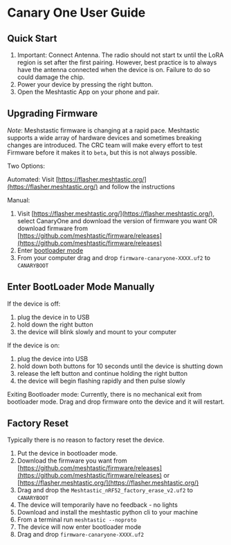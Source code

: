 # Canary One User Guide

## Quick Start
1. Important: Connect Antenna.  The radio should not start tx until the LoRA region is set after the first pairing.  However, best practice is to always have the antenna connected when the device is on.  Failure to do so could damage the chip. 
2. Power your device by pressing the right button.
3. Open the Meshtastic App on your phone and pair.

## Upgrading Firmware
*Note*: Meshstastic firmware is changing at a rapid pace.  Meshtastic supports a wide array of hardware devices and sometimes breaking changes are introduced.  The CRC team will make every effort to test Firmware before it makes it to `beta`, but this is not always possible.

Two Options:

Automated: Visit [https://flasher.meshtastic.org/](https://flasher.meshtastic.org/) and follow the instructions

Manual:
1. Visit [https://flasher.meshtastic.org/](https://flasher.meshtastic.org/), select CanaryOne and download the version of firmware you want OR download firmware from [https://github.com/meshtastic/firmware/releases](https://github.com/meshtastic/firmware/releases)
1. Enter [bootloader mode](#enter-bootloader-mode-manually)
1. From your computer drag and drop `firmware-canaryone-XXXX.uf2` to `CANARYBOOT`

## Enter BootLoader Mode Manually
If the device is off:
1. plug the device in to USB
2. hold down the right button
3. the device will blink slowly and mount to your computer

If the device is on:
1. plug the device into USB
1. hold down both buttons for 10 seconds until the device is shutting down
1. release the left button and continue holding the right button
1. the device will begin flashing rapidly and then pulse slowly

Exiting Bootloader mode:
Currently, there is no mechanical exit from bootloader mode.  Drag and drop firmware onto the device and it will restart.



## Factory Reset
Typically there is no reason to factory reset the device.

1. Put the device in bootloader mode.
1. Download the firmware you want from [https://github.com/meshtastic/firmware/releases](https://github.com/meshtastic/firmware/releases) or [https://flasher.meshtastic.org/](https://flasher.meshtastic.org/)
1. Drag and drop the `Meshtastic_nRF52_factory_erase_v2.uf2` to `CANARYBOOT`
1. The device will temporarily have no feedback - no lights
1. Download and install the meshtastic python cli to your machine
1. From a terminal run `meshtastic --noproto`
1. The device will now enter bootloader mode
1. Drag and drop `firmware-canaryone-XXXX.uf2`
